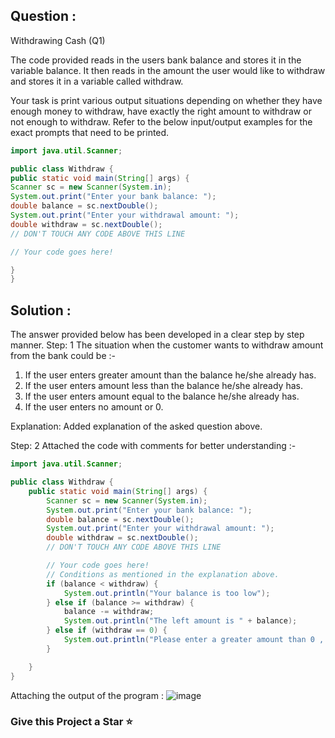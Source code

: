 ## Question :
Withdrawing Cash (Q1)

The code provided reads in the users bank balance and stores it in the variable balance. It then reads in the amount the user would like to withdraw and stores it in a variable called withdraw.

Your task is print various output situations depending on whether they have enough money to withdraw, have exactly the right amount to withdraw or not enough to withdraw. Refer to the below input/output examples for the exact prompts that need to be printed.
```java
import java.util.Scanner;

public class Withdraw {
public static void main(String[] args) {
Scanner sc = new Scanner(System.in);
System.out.print("Enter your bank balance: ");
double balance = sc.nextDouble();
System.out.print("Enter your withdrawal amount: ");
double withdraw = sc.nextDouble();
// DON'T TOUCH ANY CODE ABOVE THIS LINE

// Your code goes here!

}
}
```

## Solution :
The answer provided below has been developed in a clear step by step manner.
Step: 1
The situation when the customer wants to withdraw amount from the bank could be :-

1. If the user enters greater amount than the balance he/she already has.
2. If the user enters amount less than the balance he/she already has.
3. If  the user enters amount equal to the balance he/she already has.
4. If the user enters no amount or 0.

Explanation:
Added explanation of the asked question above.

Step: 2
Attached the code with comments for better understanding :-

```java
import java.util.Scanner;

public class Withdraw {
	public static void main(String[] args) {
		Scanner sc = new Scanner(System.in);
		System.out.print("Enter your bank balance: ");
		double balance = sc.nextDouble();
		System.out.print("Enter your withdrawal amount: ");
		double withdraw = sc.nextDouble();
		// DON'T TOUCH ANY CODE ABOVE THIS LINE

		// Your code goes here!
		// Conditions as mentioned in the explanation above.
		if (balance < withdraw) {
			System.out.println("Your balance is too low");
		} else if (balance >= withdraw) {
			balance -= withdraw;
			System.out.println("The left amount is " + balance);
		} else if (withdraw == 0) {
			System.out.println("Please enter a greater amount than 0 , and try again...");
		}

	}
}
```

Attaching the output of the program :
![image](https://user-images.githubusercontent.com/78461084/197188622-d5541e2e-869f-4252-a6d9-2ec3b335a9d9.png)

### Give this Project a Star :star:
